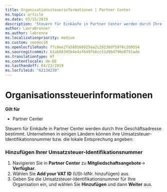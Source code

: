 ```yaml
---
title: Organisationssteuerinformationen | Partner Center
ms.topic: article
ms.date: 03/15/2019
description: 'Steuern für Einkäufe in Partner Center werden durch Ihre Geschäftsadresse bestimmt. Unternehmen in einigen Ländern können ihre Umsatzsteuer-Identifikationsnummer bzw. die lokale Entsprechung angeben:'
author: LauraBrenner
ms.author: labrenne
ms.localizationpriority: medium
ms.custom: seodec18
ms.openlocfilehash: ffc8ee2fa589168925aa2c20230df5978c209554
ms.sourcegitcommit: b1ab80345b4e4af649fb8cc51d96d798e0791ade
ms.translationtype: HT
ms.contentlocale: de-DE
ms.lasthandoff: 04/23/2019
ms.locfileid: "62134230"
---
```

# <a name="organization-tax-information"></a>Organisationssteuerinformationen

**Gilt für**

-  Partner Center

Steuern für Einkäufe in Partner Center werden durch Ihre Geschäftsadresse bestimmt. Unternehmen in einigen Ländern können ihre Umsatzsteuer-Identifikationsnummer bzw. die lokale Entsprechung angeben:

### <a name="add-your-vat-id"></a>Hinzufügen Ihrer Umsatzsteuer-Identifikationsnummer

1.  Navigieren Sie in **Partner Center** zu **Mitgliedschaftsangebote**-> **Verfügbar**.
2.  Wählen Sie **Add your VAT ID** (USt-IdNr. hinzufügen) aus.
3.  Geben Sie die Umsatzsteuer-Identifikationsnummer für Ihre Organisation ein, und wählen Sie **Hinzufügen** und dann **Weiter** aus.





 



